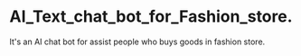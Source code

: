 # AI_Text_chat_bot_for_Fashion_store.
It's an AI chat bot for assist people who buys goods in fashion store.
